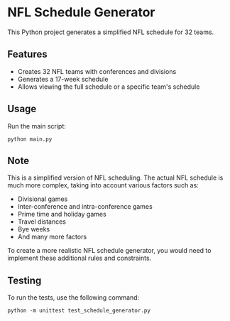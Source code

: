 # NFL Schedule Generator

This Python project generates a simplified NFL schedule for 32 teams.

## Features

- Creates 32 NFL teams with conferences and divisions
- Generates a 17-week schedule
- Allows viewing the full schedule or a specific team's schedule

## Usage

Run the main script:

```
python main.py
```

## Note

This is a simplified version of NFL scheduling. The actual NFL schedule is much more complex, taking into account various factors such as:

- Divisional games
- Inter-conference and intra-conference games
- Prime time and holiday games
- Travel distances
- Bye weeks
- And many more factors

To create a more realistic NFL schedule generator, you would need to implement these additional rules and constraints.

## Testing

To run the tests, use the following command:

```
python -m unittest test_schedule_generator.py
```